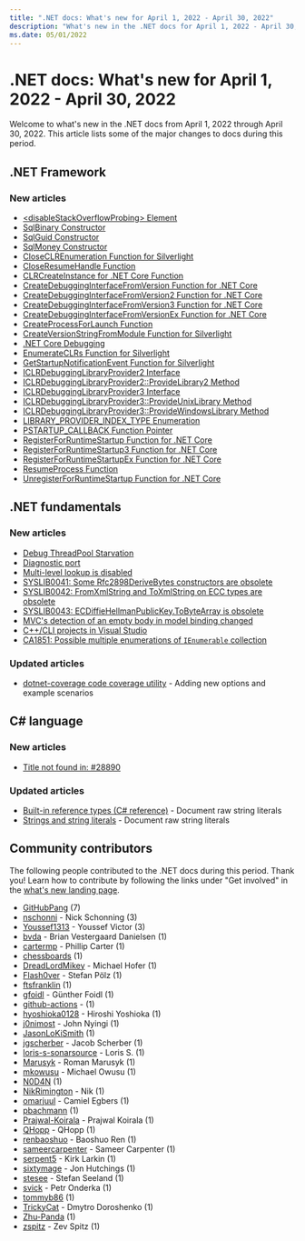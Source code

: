 ```yaml
---
title: ".NET docs: What's new for April 1, 2022 - April 30, 2022"
description: "What's new in the .NET docs for April 1, 2022 - April 30, 2022."
ms.date: 05/01/2022
---
```


# .NET docs: What's new for April 1, 2022 - April 30, 2022

Welcome to what's new in the .NET docs from April 1, 2022 through April 30, 2022. This article lists some of the major changes to docs during this period.

## .NET Framework

### New articles

- [\<disableStackOverflowProbing> Element](../framework/configure-apps/file-schema/runtime/disablestackoverflowprobing-element.md)
- [SqlBinary Constructor](../framework/additional-apis/system.data.sqltypes.sqlbinary.-ctor.md)
- [SqlGuid Constructor](../framework/additional-apis/system.data.sqltypes.sqlguid.-ctor.md)
- [SqlMoney Constructor](../framework/additional-apis/system.data.sqltypes.sqlmoney.-ctor.md)
- [CloseCLREnumeration Function for Silverlight](../framework/unmanaged-api/debugging/closeclrenumeration-function-for-silverlight.md)
- [CloseResumeHandle Function](../framework/unmanaged-api/debugging/closeresumehandle-function.md)
- [CLRCreateInstance for .NET Core Function](../framework/unmanaged-api/debugging/clrcreateinstance-function.md)
- [CreateDebuggingInterfaceFromVersion Function for .NET Core](../framework/unmanaged-api/debugging/createdebugginginterfacefromversion-function.md)
- [CreateDebuggingInterfaceFromVersion2 Function for .NET Core](../framework/unmanaged-api/debugging/createdebugginginterfacefromversion2-function.md)
- [CreateDebuggingInterfaceFromVersion3 Function for .NET Core](../framework/unmanaged-api/debugging/createdebugginginterfacefromversion3-function.md)
- [CreateDebuggingInterfaceFromVersionEx Function for .NET Core](../framework/unmanaged-api/debugging/createdebugginginterfacefromversionex-function.md)
- [CreateProcessForLaunch Function](../framework/unmanaged-api/debugging/createprocessforlaunch-function.md)
- [CreateVersionStringFromModule Function for Silverlight](../framework/unmanaged-api/debugging/createversionstringfrommodule-function-for-silverlight.md)
- [.NET Core Debugging](../framework/unmanaged-api/debugging/dotnet-debugging.md)
- [EnumerateCLRs Function for Silverlight](../framework/unmanaged-api/debugging/enumerateclrs-function-for-silverlight.md)
- [GetStartupNotificationEvent Function for Silverlight](../framework/unmanaged-api/debugging/getstartupnotificationevent-function-for-silverlight.md)
- [ICLRDebuggingLibraryProvider2 Interface](../framework/unmanaged-api/debugging/iclrdebugginglibraryprovider2-interface.md)
- [ICLRDebuggingLibraryProvider2::ProvideLibrary2 Method](../framework/unmanaged-api/debugging/iclrdebugginglibraryprovider2-providelibrary2-method.md)
- [ICLRDebuggingLibraryProvider3 Interface](../framework/unmanaged-api/debugging/iclrdebugginglibraryprovider3-interface.md)
- [ICLRDebuggingLibraryProvider3::ProvideUnixLibrary Method](../framework/unmanaged-api/debugging/iclrdebugginglibraryprovider3-provideunixlibrary-method.md)
- [ICLRDebuggingLibraryProvider3::ProvideWindowsLibrary Method](../framework/unmanaged-api/debugging/iclrdebugginglibraryprovider3-providewindowslibrary-method.md)
- [LIBRARY_PROVIDER_INDEX_TYPE Enumeration](../framework/unmanaged-api/debugging/libraryproviderindextype-enumeration.md)
- [PSTARTUP_CALLBACK Function Pointer](../framework/unmanaged-api/debugging/pstartup_callback-function-pointer.md)
- [RegisterForRuntimeStartup Function for .NET Core](../framework/unmanaged-api/debugging/registerforruntimestartup-function.md)
- [RegisterForRuntimeStartup3 Function for .NET Core](../framework/unmanaged-api/debugging/registerforruntimestartup3-function.md)
- [RegisterForRuntimeStartupEx Function for .NET Core](../framework/unmanaged-api/debugging/registerforruntimestartupex-function.md)
- [ResumeProcess Function](../framework/unmanaged-api/debugging/resumeprocess-function.md)
- [UnregisterForRuntimeStartup Function for .NET Core](../framework/unmanaged-api/debugging/unregisterforruntimestartup-function.md)

## .NET fundamentals

### New articles

- [Debug ThreadPool Starvation](../core/diagnostics/debug-threadpool-starvation.md)
- [Diagnostic port](../core/diagnostics/diagnostic-port.md)
- [Multi-level lookup is disabled](../core/compatibility/deployment/7.0/multilevel-lookup.md)
- [SYSLIB0041: Some Rfc2898DeriveBytes constructors are obsolete](../fundamentals/syslib-diagnostics/syslib0041.md)
- [SYSLIB0042: FromXmlString and ToXmlString on ECC types are obsolete](../fundamentals/syslib-diagnostics/syslib0042.md)
- [SYSLIB0043: ECDiffieHellmanPublicKey.ToByteArray is obsolete](../fundamentals/syslib-diagnostics/syslib0043.md)
- [MVC's detection of an empty body in model binding changed](../core/compatibility/aspnet-core/7.0/mvc-empty-body-model-binding.md)
- [C++/CLI projects in Visual Studio](../core/compatibility/core-libraries/7.0/cpluspluscli-compiler-version.md)
- [CA1851: Possible multiple enumerations of `IEnumerable` collection](../fundamentals/code-analysis/quality-rules/ca1851.md)

### Updated articles

- [dotnet-coverage code coverage utility](../core/additional-tools/dotnet-coverage.md) - Adding new options and example scenarios

## C# language

### New articles

- [Title not found in: #28890](../csharp/language-reference/operators/null-parameter-check.md)

### Updated articles

- [Built-in reference types (C# reference)](../csharp/language-reference/builtin-types/reference-types.md) - Document raw string literals
- [Strings and string literals](../csharp/programming-guide/strings/index.md) - Document raw string literals

## Community contributors

The following people contributed to the .NET docs during this period. Thank you! Learn how to contribute by following the links under "Get involved" in the [what's new landing page](index.yml).

- [GitHubPang](https://github.com/GitHubPang) (7)
- [nschonni](https://github.com/nschonni) - Nick Schonning (3)
- [Youssef1313](https://github.com/Youssef1313) - Youssef Victor (3)
- [bvda](https://github.com/bvda) - Brian Vestergaard Danielsen (1)
- [cartermp](https://github.com/cartermp) - Phillip Carter (1)
- [chessboards](https://github.com/chessboards) (1)
- [DreadLordMikey](https://github.com/DreadLordMikey) - Michael Hofer (1)
- [Flash0ver](https://github.com/Flash0ver) - Stefan Pölz (1)
- [ftsfranklin](https://github.com/ftsfranklin) (1)
- [gfoidl](https://github.com/gfoidl) - Günther Foidl (1)
- [github-actions](https://github.com/github-actions) -  (1)
- [hyoshioka0128](https://github.com/hyoshioka0128) - Hiroshi Yoshioka (1)
- [j0nimost](https://github.com/j0nimost) - John Nyingi (1)
- [JasonLoKiSmith](https://github.com/JasonLoKiSmith) (1)
- [jgscherber](https://github.com/jgscherber) - Jacob Scherber (1)
- [loris-s-sonarsource](https://github.com/loris-s-sonarsource) - Loris S. (1)
- [Marusyk](https://github.com/Marusyk) - Roman Marusyk (1)
- [mkowusu](https://github.com/mkowusu) - Michael Owusu (1)
- [N0D4N](https://github.com/N0D4N) (1)
- [NikRimington](https://github.com/NikRimington) - Nik (1)
- [omarjuul](https://github.com/omarjuul) - Camiel Egbers (1)
- [pbachmann](https://github.com/pbachmann) (1)
- [Prajwal-Koirala](https://github.com/Prajwal-Koirala) - Prajwal Koirala (1)
- [QHopp](https://github.com/QHopp) - QHopp (1)
- [renbaoshuo](https://github.com/renbaoshuo) - Baoshuo Ren (1)
- [sameercarpenter](https://github.com/sameercarpenter) - Sameer Carpenter (1)
- [serpent5](https://github.com/serpent5) - Kirk Larkin (1)
- [sixtymage](https://github.com/sixtymage) - Jon Hutchings (1)
- [stesee](https://github.com/stesee) - Stefan Seeland (1)
- [svick](https://github.com/svick) - Petr Onderka (1)
- [tommyb86](https://github.com/tommyb86) (1)
- [TrickyCat](https://github.com/TrickyCat) - Dmytro Doroshenko (1)
- [Zhu-Panda](https://github.com/Zhu-Panda) (1)
- [zspitz](https://github.com/zspitz) - Zev Spitz (1)

